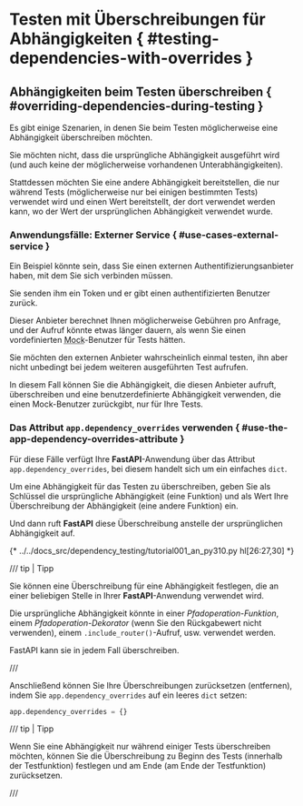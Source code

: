 # Testen mit Überschreibungen für Abhängigkeiten { #testing-dependencies-with-overrides }

## Abhängigkeiten beim Testen überschreiben { #overriding-dependencies-during-testing }

Es gibt einige Szenarien, in denen Sie beim Testen möglicherweise eine Abhängigkeit überschreiben möchten.

Sie möchten nicht, dass die ursprüngliche Abhängigkeit ausgeführt wird (und auch keine der möglicherweise vorhandenen Unterabhängigkeiten).

Stattdessen möchten Sie eine andere Abhängigkeit bereitstellen, die nur während Tests (möglicherweise nur bei einigen bestimmten Tests) verwendet wird und einen Wert bereitstellt, der dort verwendet werden kann, wo der Wert der ursprünglichen Abhängigkeit verwendet wurde.

### Anwendungsfälle: Externer Service { #use-cases-external-service }

Ein Beispiel könnte sein, dass Sie einen externen Authentifizierungsanbieter haben, mit dem Sie sich verbinden müssen.

Sie senden ihm ein Token und er gibt einen authentifizierten Benutzer zurück.

Dieser Anbieter berechnet Ihnen möglicherweise Gebühren pro Anfrage, und der Aufruf könnte etwas länger dauern, als wenn Sie einen vordefinierten <abbr title="Platzhalter, vorgetäuscht, zum Schein">Mock</abbr>-Benutzer für Tests hätten.

Sie möchten den externen Anbieter wahrscheinlich einmal testen, ihn aber nicht unbedingt bei jedem weiteren ausgeführten Test aufrufen.

In diesem Fall können Sie die Abhängigkeit, die diesen Anbieter aufruft, überschreiben und eine benutzerdefinierte Abhängigkeit verwenden, die einen Mock-Benutzer zurückgibt, nur für Ihre Tests.

### Das Attribut `app.dependency_overrides` verwenden { #use-the-app-dependency-overrides-attribute }

Für diese Fälle verfügt Ihre **FastAPI**-Anwendung über das Attribut `app.dependency_overrides`, bei diesem handelt sich um ein einfaches `dict`.

Um eine Abhängigkeit für das Testen zu überschreiben, geben Sie als Schlüssel die ursprüngliche Abhängigkeit (eine Funktion) und als Wert Ihre Überschreibung der Abhängigkeit (eine andere Funktion) ein.

Und dann ruft **FastAPI** diese Überschreibung anstelle der ursprünglichen Abhängigkeit auf.

{* ../../docs_src/dependency_testing/tutorial001_an_py310.py hl[26:27,30] *}

/// tip | Tipp

Sie können eine Überschreibung für eine Abhängigkeit festlegen, die an einer beliebigen Stelle in Ihrer **FastAPI**-Anwendung verwendet wird.

Die ursprüngliche Abhängigkeit könnte in einer *Pfadoperation-Funktion*, einem *Pfadoperation-Dekorator* (wenn Sie den Rückgabewert nicht verwenden), einem `.include_router()`-Aufruf, usw. verwendet werden.

FastAPI kann sie in jedem Fall überschreiben.

///

Anschließend können Sie Ihre Überschreibungen zurücksetzen (entfernen), indem Sie `app.dependency_overrides` auf ein leeres `dict` setzen:

```Python
app.dependency_overrides = {}
```


/// tip | Tipp

Wenn Sie eine Abhängigkeit nur während einiger Tests überschreiben möchten, können Sie die Überschreibung zu Beginn des Tests (innerhalb der Testfunktion) festlegen und am Ende (am Ende der Testfunktion) zurücksetzen.

///
